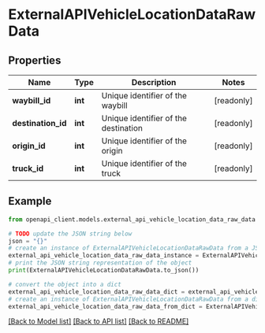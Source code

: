 # ExternalAPIVehicleLocationDataRawData


## Properties

Name | Type | Description | Notes
------------ | ------------- | ------------- | -------------
**waybill_id** | **int** | Unique identifier of the waybill | [readonly] 
**destination_id** | **int** | Unique identifier of the destination | [readonly] 
**origin_id** | **int** | Unique identifier of the origin | [readonly] 
**truck_id** | **int** | Unique identifier of the truck | [readonly] 

## Example

```python
from openapi_client.models.external_api_vehicle_location_data_raw_data import ExternalAPIVehicleLocationDataRawData

# TODO update the JSON string below
json = "{}"
# create an instance of ExternalAPIVehicleLocationDataRawData from a JSON string
external_api_vehicle_location_data_raw_data_instance = ExternalAPIVehicleLocationDataRawData.from_json(json)
# print the JSON string representation of the object
print(ExternalAPIVehicleLocationDataRawData.to_json())

# convert the object into a dict
external_api_vehicle_location_data_raw_data_dict = external_api_vehicle_location_data_raw_data_instance.to_dict()
# create an instance of ExternalAPIVehicleLocationDataRawData from a dict
external_api_vehicle_location_data_raw_data_from_dict = ExternalAPIVehicleLocationDataRawData.from_dict(external_api_vehicle_location_data_raw_data_dict)
```
[[Back to Model list]](../README.md#documentation-for-models) [[Back to API list]](../README.md#documentation-for-api-endpoints) [[Back to README]](../README.md)


